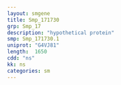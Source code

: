 ```yaml
---
layout: smgene
title: Smp_171730
grp: Smp_17
description: "hypothetical protein"
smp: Smp_171730.1
uniprot: "G4VJ81"
length:  1650
cdd: "ns"
kk: ns
categories: sm
---
```

